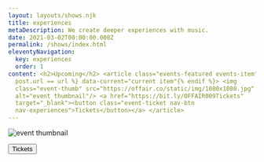 ```yaml
---
layout: layouts/shows.njk
title: experiences
metaDescription: We create deeper experiences with music.
date: 2021-03-02T00:00:00.000Z
permalink: /shows/index.html
eleventyNavigation:
  key: experiences
  order: 1
content: <h2>Upcoming</h2> <article class="events-featured events-item"{% if
  post.url == url %} data-current="current item"{% endif %}> <img
  class="event-thumb" src="https://offair.co/static/img/1080x1080.jpg"
  alt="event thumbnail"/> <a href="https://bit.ly/OFFAIR009Tickets"
  target="_blank"><button class="event-ticket nav-btn
  nav-experiences">Tickets</button></a> </article>
---
```

<article class="events-featured events-item">

<img class="event-thumb" src="https://offair.co/static/img/1080x1080.jpg" alt="event thumbnail"/>

<a href="https://bit.ly/OFFAIR009Tickets" target="_blank"><button class="event-ticket nav-btn nav-experiences">Tickets</button></a>

</article>